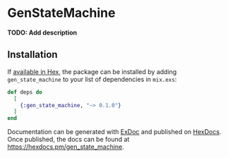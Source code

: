 # GenStateMachine

**TODO: Add description**

## Installation

If [available in Hex](https://hex.pm/docs/publish), the package can be installed
by adding `gen_state_machine` to your list of dependencies in `mix.exs`:

```elixir
def deps do
  [
    {:gen_state_machine, "~> 0.1.0"}
  ]
end
```

Documentation can be generated with [ExDoc](https://github.com/elixir-lang/ex_doc)
and published on [HexDocs](https://hexdocs.pm). Once published, the docs can
be found at <https://hexdocs.pm/gen_state_machine>.

